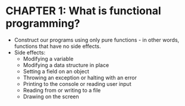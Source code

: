 # CHAPTER 1: What is functional programming?


- Construct our programs using only pure functions - in other words, functions that have no side effects.
- Side effects:
  - Modifying a variable
  - Modifying a data structure in place
  - Setting a field on an object
  - Throwing an exception or halting with an error
  - Printing to the console or reading user input
  - Reading from or writing to a file
  - Drawing on the screen
